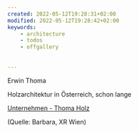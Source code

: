 ```yaml
---
created: 2022-05-12T19:28:31+02:00
modified: 2022-05-12T19:28:42+02:00
keywords:
    - architecture
    - todos
    - offgallery
    
    
---
```


Erwin Thoma

Holzarchitektur in Österreich, schon lange

[Unternehmen - Thoma Holz](https://www.thoma.at/unternehmen/ "Unternehmen - Thoma Holz")

(Quelle: Barbara, XR Wien)
